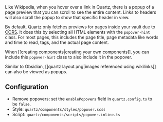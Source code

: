 ---
---

Like Wikipedia, when you hover over a link in Quartz, there is a popup of a page preview that you can scroll to see the entire content. Links to headers will also scroll the popup to show that specific header in view.

By default, Quartz only fetches previews for pages inside your vault due to [CORS](https://developer.mozilla.org/en-US/docs/Web/HTTP/CORS). It does this by selecting all HTML elements with the `popover-hint` class. For most pages, this includes the page title, page metadata like words and time to read, tags, and the actual page content.

When [[creating components|creating your own components]], you can include this `popover-hint` class to also include it in the popover.

Similar to Obsidian, [[quartz layout.png|images referenced using wikilinks]] can also be viewed as popups.

## Configuration

- Remove popovers: set the `enablePopovers` field in `quartz.config.ts` to be `false`.
- Style: `quartz/components/styles/popover.scss`
- Script: `quartz/components/scripts/popover.inline.ts`
